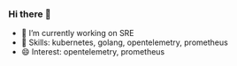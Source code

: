 ### Hi there 👋

- 🔭 I’m currently working on SRE
- 💬 Skills: kubernetes, golang, opentelemetry, prometheus
- 😄 Interest: opentelemetry, prometheus

